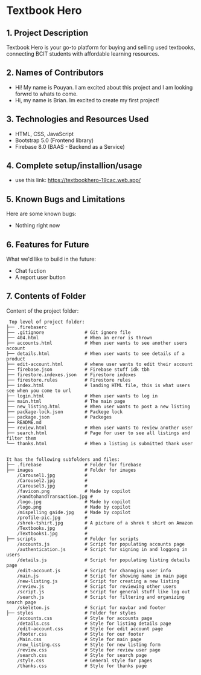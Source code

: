 # Textbook Hero

## 1. Project Description
Textbook Hero is your go-to platform for buying and selling used textbooks, connecting BCIT students with affordable learning resources.


## 2. Names of Contributors
* Hi! My name is Pouyan. I am excited about this project and I am looking forwrd to whats to come.
* Hi, my name is Brian. Im excited to create my first project!
	
## 3. Technologies and Resources Used
* HTML, CSS, JavaScript
* Bootstrap 5.0 (Frontend library)
* Firebase 8.0 (BAAS - Backend as a Service)

## 4. Complete setup/installion/usage
* use this link: https://textbookhero-19cac.web.app/

## 5. Known Bugs and Limitations
Here are some known bugs:
* Nothing right now

## 6. Features for Future
What we'd like to build in the future:
* Chat fuction
* A report user button
	
## 7. Contents of Folder
Content of the project folder:

```
 Top level of project folder: 
├── .firebaserc
├── .gitignore               # Git ignore file
├── 404.html                 # When an error is thrown
├── accounts.html            # When user wants to see another users account
├── details.html             # When user wants to see details of a product
├── edit-account.html        # whene user wants to edit their account
├── firebase.json            # Firebase stuff idk tbh
├── firestore.indexes.json   # Firestore indexes
├── firestore.rules          # Firestore rules
├── index.html               # landing HTML file, this is what users see when you come to url
├── login.html               # When user wants to log in
├── main.html                # The main page 
├── new_listing.html         # When user wants to post a new listing 
├── package-lock.json        # Packege lock
├── package.json             # Packeges
├── README.md
├── review.html              # When user wants to review another user
├── search.html              # Page for user to see all listings and filter them 
└── thanks.html              # When a listing is submitted thank user


It has the following subfolders and files:
├── .firebase                # Folder for firebase
├── images                   # Folder for images
    /Carousel1.jpg           # 
    /Carousel2.jpg           #
    /Carousel3.jpg           #
    /favicon.png             # Made by copilot 
    /HandtohandTransaction.jpg #
    /logo.jpg                # Made by copilot 
    /logo.png                # Made by copilot 
    /mispelling gaide.jpg    # Made by copilot 
    /profile-pic.jpg         # 
    /shrek-tshirt.jpg        # A picture of a shrek t shirt on Amazon
    /Textbooks.jpg           # 
    /Textbooks1.jpg          #   
├── scripts                  # Folder for scripts
    /accounts.js             # Script for populating accounts page
    /authentication.js       # Script for signing in and loggong in users
    /details.js              # Script for populating listing details page
    /edit-account.js         # Script for channging user info
    /main.js                 # Script for showing name in main page
    /new-listing.js          # Script for creating a new listing
    /review.js               # Script for reviewing other users
    /script.js               # Script for general stuff like log out
    /search.js               # Script for filtering and organizing search page
    /skeleton.js             # Script for navbar and footer
├── styles                   # Folder for styles
    /accounts.css            # Style for accounts page
    /details.css             # Style for listing details page
    /edit-account.css        # Style for edit account page
    /footer.css              # Style for our footer
    /Main.css                # Style for main page
    /new_listing.css         # Style for new listing form
    /review.css              # Style for review user page
    /search.css              # Style for search page
    /style.css               # General style for pages
    /thanks.css              # Style for thanks page



```


